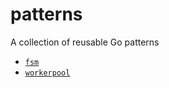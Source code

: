# patterns

A collection of reusable Go patterns

- [`fsm`](https://github.com/sean-/patterns/tree/master/fsm)
- [`workerpool`](https://github.com/sean-/patterns/tree/master/workerpool)

